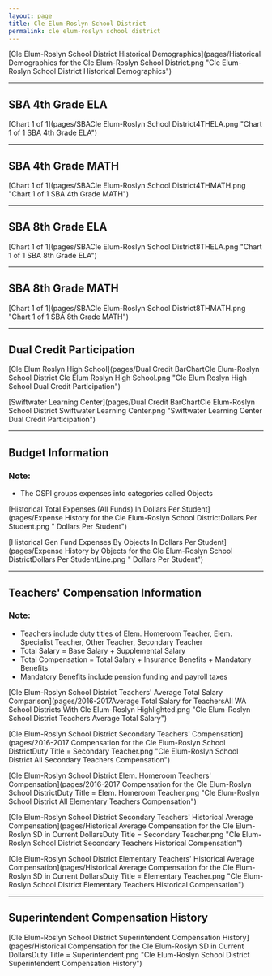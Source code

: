 ```yaml
---
layout: page
title: Cle Elum-Roslyn School District
permalink: cle elum-roslyn school district
---
```



[Cle Elum-Roslyn School District Historical Demographics](pages/Historical Demographics for the Cle Elum-Roslyn School District.png "Cle Elum-Roslyn School District Historical Demographics")

___

## SBA 4th Grade ELA

[Chart 1 of 1](pages/SBACle Elum-Roslyn School District4THELA.png "Chart 1 of 1 SBA 4th Grade ELA")


___

## SBA 4th Grade MATH

[Chart 1 of 1](pages/SBACle Elum-Roslyn School District4THMATH.png "Chart 1 of 1 SBA 4th Grade MATH")


___

## SBA 8th Grade ELA

[Chart 1 of 1](pages/SBACle Elum-Roslyn School District8THELA.png "Chart 1 of 1 SBA 8th Grade ELA")


___

## SBA 8th Grade MATH

[Chart 1 of 1](pages/SBACle Elum-Roslyn School District8THMATH.png "Chart 1 of 1 SBA 8th Grade MATH")


___

## Dual Credit Participation

[Cle Elum Roslyn High School](pages/Dual Credit BarChartCle Elum-Roslyn School District Cle Elum Roslyn High School.png "Cle Elum Roslyn High School Dual Credit Participation")

[Swiftwater Learning Center](pages/Dual Credit BarChartCle Elum-Roslyn School District Swiftwater Learning Center.png "Swiftwater Learning Center Dual Credit Participation")


___

## Budget Information
### Note:
- The OSPI groups expenses into categories called Objects

[Historical Total Expenses (All Funds) In Dollars Per Student](pages/Expense History for the Cle Elum-Roslyn School DistrictDollars Per Student.png " Dollars Per Student")

[Historical Gen Fund Expenses By Objects In Dollars Per Student](pages/Expense History by Objects for the Cle Elum-Roslyn School DistrictDollars Per StudentLine.png " Dollars Per Student")


___

## Teachers' Compensation Information
### Note:
- Teachers include duty titles of Elem. Homeroom Teacher, Elem. Specialist Teacher, Other Teacher, Secondary Teacher
- Total Salary = Base Salary + Supplemental Salary
- Total Compensation = Total Salary + Insurance Benefits + Mandatory Benefits
- Mandatory Benefits include pension funding and payroll taxes

[Cle Elum-Roslyn School District Teachers' Average Total Salary Comparison](pages/2016-2017Average Total Salary for TeachersAll WA School Districts With Cle Elum-Roslyn Highlighted.png "Cle Elum-Roslyn School District Teachers Average Total Salary")

[Cle Elum-Roslyn School District Secondary Teachers' Compensation](pages/2016-2017 Compensation for the Cle Elum-Roslyn School DistrictDuty Title = Secondary Teacher.png "Cle Elum-Roslyn School District All Secondary Teachers Compensation")

[Cle Elum-Roslyn School District Elem. Homeroom Teachers' Compensation](pages/2016-2017 Compensation for the Cle Elum-Roslyn School DistrictDuty Title = Elem. Homeroom Teacher.png "Cle Elum-Roslyn School District All Elementary Teachers Compensation")

[Cle Elum-Roslyn School District Secondary Teachers' Historical Average Compensation](pages/Historical Average Compensation for the Cle Elum-Roslyn SD in Current DollarsDuty Title = Secondary Teacher.png "Cle Elum-Roslyn School District Secondary Teachers Historical Compensation")

[Cle Elum-Roslyn School District Elementary Teachers' Historical Average Compensation](pages/Historical Average Compensation for the Cle Elum-Roslyn SD in Current DollarsDuty Title = Elementary Teacher.png "Cle Elum-Roslyn School District Elementary Teachers Historical Compensation")


___

## Superintendent Compensation History

[Cle Elum-Roslyn School District Superintendent Compensation History](pages/Historical Compensation for the Cle Elum-Roslyn SD in Current DollarsDuty Title = Superintendent.png "Cle Elum-Roslyn School District Superintendent Compensation History")


